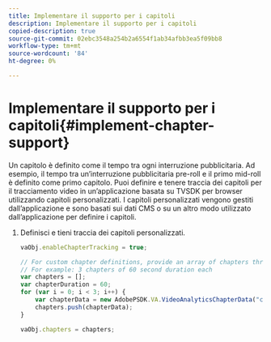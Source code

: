 ```yaml
---
title: Implementare il supporto per i capitoli
description: Implementare il supporto per i capitoli
copied-description: true
source-git-commit: 02ebc3548a254b2a6554f1ab34afbb3ea5f09bb8
workflow-type: tm+mt
source-wordcount: '84'
ht-degree: 0%

---
```


# Implementare il supporto per i capitoli{#implement-chapter-support}

Un capitolo è definito come il tempo tra ogni interruzione pubblicitaria. Ad esempio, il tempo tra un’interruzione pubblicitaria pre-roll e il primo mid-roll è definito come primo capitolo. Puoi definire e tenere traccia dei capitoli per il tracciamento video in un’applicazione basata su TVSDK per browser utilizzando capitoli personalizzati. I capitoli personalizzati vengono gestiti dall’applicazione e sono basati sui dati CMS o su un altro modo utilizzato dall’applicazione per definire i capitoli.

1. Definisci e tieni traccia dei capitoli personalizzati.

   ```js
   vaObj.enableChapterTracking = true; 
   
   // For custom chapter definitions, provide an array of chapters through the metadata: 
   // For example: 3 chapters of 60 second duration each 
   var chapters = []; 
   var chapterDuration = 60; 
   for (var i = 0; i < 3; i++) { 
       var chapterData = new AdobePSDK.VA.VideoAnalyticsChapterData("chapter_" + (i+1), i * chapterDuration, chapterDuration, (i+1)); 
       chapters.push(chapterData); 
   } 
   
   vaObj.chapters = chapters;
   ```
